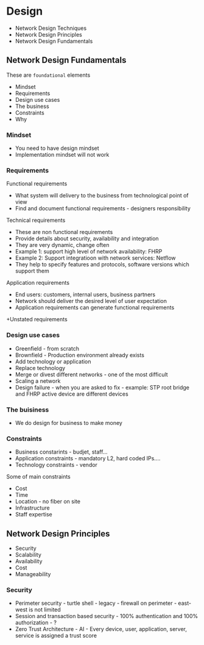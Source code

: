 # Design

- Network Design Techniques
- Network Design Principles
- Network Design Fundamentals

## Network Design Fundamentals

These are `foundational` elements

- Mindset
- Requirements
- Design use cases
- The business
- Constraints
- Why

### Mindset

- You need to have design mindset
- Implementation mindset will not work

### Requirements

Functional requirements

- What system will delivery to the business from technological point of view
- Find and document functional requirements - designers responsibility

Technical requirements

- These are non functional requirements
- Provide details about security, availability and integration
- They are very dynamic, change often
- Example 1: support high level of network availability: FHRP
- Example 2: Support integratioon with network services: Netflow
- They help to specify features and protocols, software versions which support them

Application requirements

- End users: customers, internal users, business partners
- Network should deliver the desired level of user expectation
- Application requirements can generate functional requirements

+Unstated requirements

### Design use cases

- Greenfield - from scratch
- Brownfield - Production environment already exists
- Add technology or application 
- Replace technology
- Merge or divest different networks - one of the most difficult
- Scaling a network
- Design failure - when you are asked to fix - example: STP root bridge and FHRP active device are different devices

### The buisiness

- We do design for business to make money

### Constraints

- Business constarints - budjet, staff...
- Application constraints - mandatory L2, hard coded IPs....
- Technology constraints - vendor

Some of main constraints

- Cost
- Time
- Location - no fiber on site
- Infrastructure
- Staff expertise

## Network Design Principles

- Security
- Scalability
- Availability
- Cost
- Manageability

### Security

- Perimeter security - turtle shell - legacy - firewall on perimeter - east-west is not limited
- Session and transaction based security - 100% authentication and 100% authorization  - ?
- Zero Trust Architecture - AI - Every device, user, application, server, service is assigned a trust score
